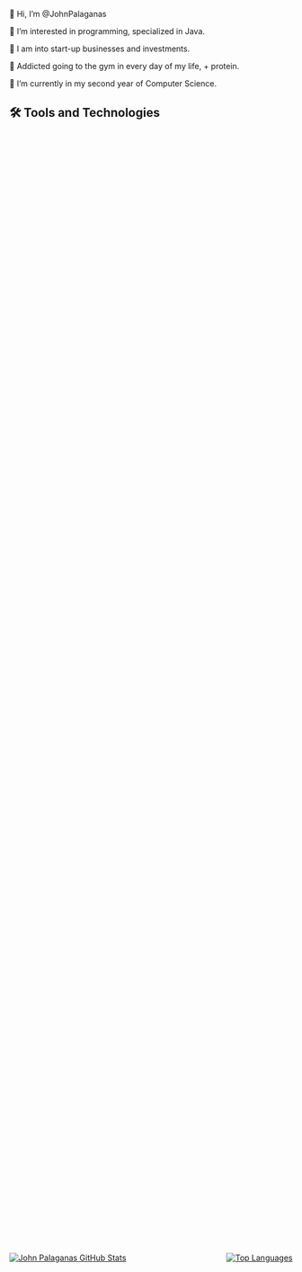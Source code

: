 👋 Hi, I’m @JohnPalaganas 

👀 I’m interested in programming, specialized in Java. 

🥦 I am into start-up businesses and investments. 

🔎 Addicted going to the gym in every day of my life, + protein. 

🌱 I’m currently in my second year of Computer Science. 

## :hammer_and_wrench: Tools and Technologies
<p>

<div align="center" style="display: flex; align-items: center; justify-content: space-between; height: 100vh;">
    <a href="https://github.com/Johnpepsi" style="margin-right: 10px;">
        <img src="https://github-readme-stats.vercel.app/api?username=John&theme=radical" alt="John Palaganas GitHub Stats">
    </a>
    <a href="https://github.com/Johnpepsi">
        <img src="https://github-readme-stats.vercel.app/api/top-langs/?username=John&theme=radical&layout=compact" alt="Top Languages">
    </a>
</div>
